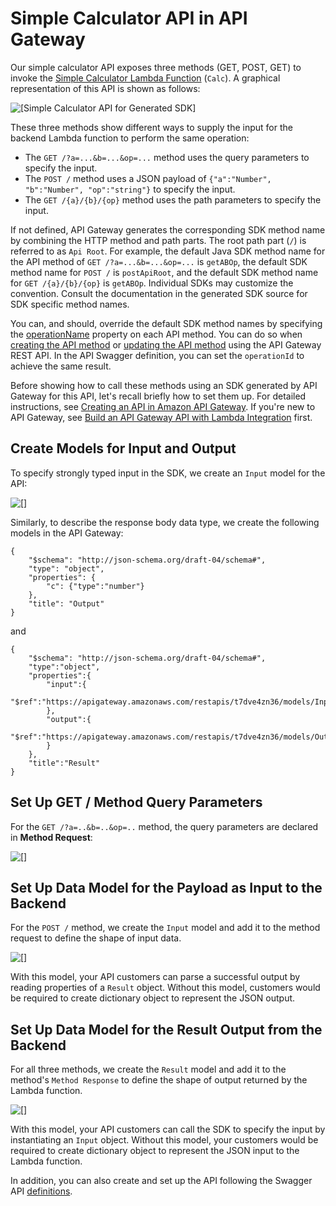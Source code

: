 # Simple Calculator API in API Gateway<a name="simple-calc-lambda-api"></a>

Our simple calculator API exposes three methods \(GET, POST, GET\) to invoke the [Simple Calculator Lambda Function](simple-calc-nodejs-lambda-function.md) \(`Calc`\)\. A graphical representation of this API is shown as follows:

![\[Simple Calculator API for Generated SDK\]](http://docs.aws.amazon.com/apigateway/latest/developerguide/images/simple-calc-api-console-hierarchy.png)

These three methods show different ways to supply the input for the backend Lambda function to perform the same operation: 
+ The `GET /?a=...&b=...&op=...` method uses the query parameters to specify the input\.
+ The `POST /` method uses a JSON payload of `{"a":"Number", "b":"Number", "op":"string"}` to specify the input\.
+ The `GET /{a}/{b}/{op}` method uses the path parameters to specify the input\.

If not defined, API Gateway generates the corresponding SDK method name by combining the HTTP method and path parts\. The root path part \(`/`\) is referred to as `Api Root`\. For example, the default Java SDK method name for the API method of `GET /?a=...&b=...&op=...` is `getABOp`, the default SDK method name for `POST /` is `postApiRoot`, and the default SDK method name for `GET /{a}/{b}/{op}` is `getABOp`\. Individual SDKs may customize the convention\. Consult the documentation in the generated SDK source for SDK specific method names\. 

You can, and should, override the default SDK method names by specifying the [operationName](http://docs.aws.amazon.com/apigateway/api-reference/resource/method/#operationName) property on each API method\. You can do so when [creating the API method](http://docs.aws.amazon.com/apigateway/api-reference/link-relation/method-put/) or [updating the API method](http://docs.aws.amazon.com/apigateway/api-reference/link-relation/method-update/) using the API Gateway REST API\. In the API Swagger definition, you can set the `operationId` to achieve the same result\.

Before showing how to call these methods using an SDK generated by API Gateway for this API, let's recall briefly how to set them up\. For detailed instructions, see [Creating an API in Amazon API Gateway](how-to-create-api.md)\. If you're new to API Gateway, see [Build an API Gateway API with Lambda Integration](getting-started-with-lambda-integration.md) first\.

## Create Models for Input and Output<a name="simple-calc-lambda-api-create-models-for-input-and-output"></a>

To specify strongly typed input in the SDK, we create an `Input` model for the API:

![\[\]](http://docs.aws.amazon.com/apigateway/latest/developerguide/images/simple-calc-api-create-input-model.png)

Similarly, to describe the response body data type, we create the following models in the API Gateway:

```
{
    "$schema": "http://json-schema.org/draft-04/schema#",
    "type": "object",
    "properties": {
        "c": {"type":"number"}
    },
    "title": "Output"
}
```

and

```
{
    "$schema": "http://json-schema.org/draft-04/schema#",
    "type":"object",
    "properties":{
        "input":{
            "$ref":"https://apigateway.amazonaws.com/restapis/t7dve4zn36/models/Input"
        },
        "output":{
            "$ref":"https://apigateway.amazonaws.com/restapis/t7dve4zn36/models/Output"
        }
    },
    "title":"Result"
}
```

## Set Up GET / Method Query Parameters<a name="simple-calc-lambda-api-set-up-get-method-query-parameters"></a>

For the `GET /?a=..&b=..&op=..` method, the query parameters are declared in **Method Request**:

![\[\]](http://docs.aws.amazon.com/apigateway/latest/developerguide/images/simple-calc-api-get-root-method-execution.png)

## Set Up Data Model for the Payload as Input to the Backend<a name="simple-calc-lambda-api-set-up-post-method-body-data-type"></a>

For the `POST /` method, we create the `Input` model and add it to the method request to define the shape of input data\. 

![\[\]](http://docs.aws.amazon.com/apigateway/latest/developerguide/images/simple-calc-api-post-root-method-request.png)

With this model, your API customers can parse a successful output by reading properties of a `Result` object\. Without this model, customers would be required to create dictionary object to represent the JSON output\. 

## Set Up Data Model for the Result Output from the Backend<a name="simple-calc-lambda-api-set-up-all-methods-result-data-type"></a>

For all three methods, we create the `Result` model and add it to the method's `Method Response` to define the shape of output returned by the Lambda function\.

![\[\]](http://docs.aws.amazon.com/apigateway/latest/developerguide/images/simple-calc-api-get-abop-method-response.png)

With this model, your API customers can call the SDK to specify the input by instantiating an `Input` object\. Without this model, your customers would be required to create dictionary object to represent the JSON input to the Lambda function\. 

In addition, you can also create and set up the API following the Swagger API [definitions](simple-calc-lambda-api-swagger-definition.md)\.